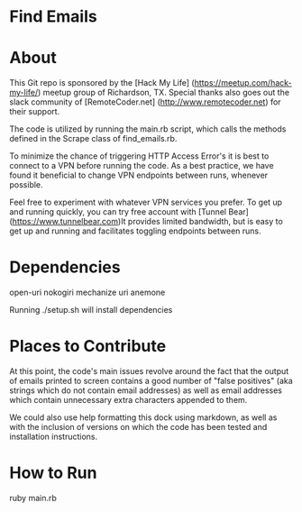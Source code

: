 # Find Emails


About
=====
This Git repo is sponsored by the [Hack My Life] (https://meetup.com/hack-my-life/) meetup group of Richardson, TX. Special thanks also goes out the slack community of [RemoteCoder.net] (http://www.remotecoder.net) for their support. 

The code is utilized by running the main.rb script, which calls the methods defined in the Scrape class of find_emails.rb.

To minimize the chance of triggering HTTP Access Error's it is best to connect to a VPN before running the code. As a best practice, we have found it beneficial to change VPN endpoints between runs, whenever possible. 

Feel free to experiment with whatever VPN services you prefer. To get up and running quickly, you can try free account with [Tunnel Bear] (https://www.tunnelbear.com)It provides limited bandwidth, but is easy to get up and running and facilitates toggling endpoints between runs. 

Dependencies
============
open-uri
nokogiri
mechanize
uri
anemone

Running ./setup.sh will install dependencies

Places to Contribute
====================
At this point, the code's main issues revolve around the fact that the output of emails printed to screen contains a good number of "false positives" (aka strings which do not contain email addresses) as well as email addresses which contain unnecessary extra characters appended to them. 

We could also use help formatting this dock using markdown, as well as with the inclusion of versions on which the code has been tested and installation instructions.

How to Run
==========
ruby main.rb
